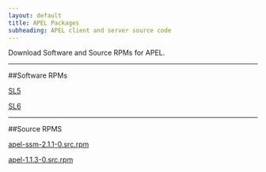 ```yaml
---
layout: default
title: APEL Packages
subheading: APEL client and server source code
---
```


Download Software and Source RPMs for APEL.

---

##Software RPMs

[SL5](SL5)

[SL6](SL6)

---

##Source RPMS

[apel-ssm-2.1.1-0.src.rpm](srpms/apel-ssm-2.1.1-0.src.rpm)

[apel-1.1.3-0.src.rpm](srpms/apel-1.1.3-0.src.rpm)